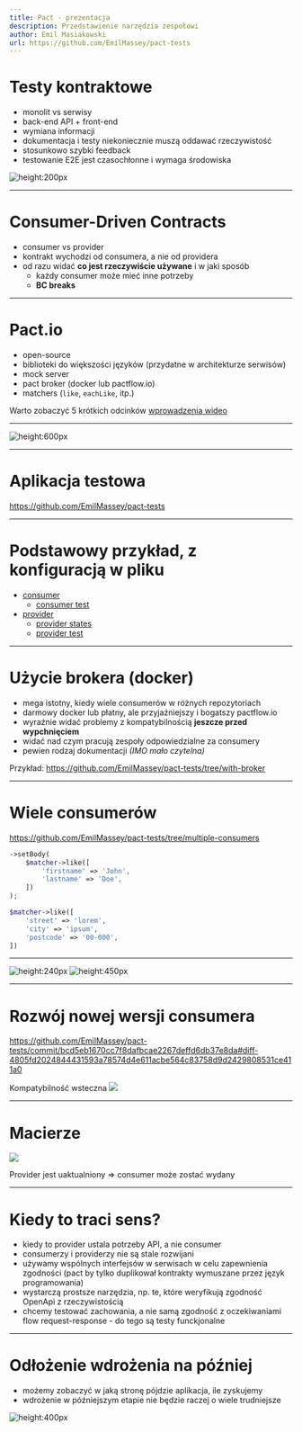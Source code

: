 ```yaml
---
title: Pact - prezentacja
description: Przedstawienie narzędzia zespołowi
author: Emil Masiakowski
url: https://github.com/EmilMassey/pact-tests
---
```


# Testy kontraktowe

* monolit vs serwisy
* back-end API + front-end
* wymiana informacji
* dokumentacja i testy niekoniecznie muszą oddawać rzeczywistość
* stosunkowo szybki feedback
* testowanie E2E jest czasochłonne i wymaga środowiska

![height:200px](assets/e2e-vs-contract.png)

---

# Consumer-Driven Contracts

* consumer vs provider
* kontrakt wychodzi od consumera, a nie od providera
* od razu widać **co jest rzeczywiście używane** i w jaki sposób
  * każdy consumer może mieć inne potrzeby
  * **BC breaks**

---

# Pact.io

* open-source
* biblioteki do większości języków (przydatne w architekturze serwisów)
* mock server
* pact broker (docker lub pactflow.io)
* matchers (`like`, `eachLike`, itp.)

Warto zobaczyć 5 krótkich odcinków [wprowadzenia wideo](https://www.youtube.com/watch?v=U05q0zJsKsU)

---

![height:600px](assets/pact-summary.png)

---

# Aplikacja testowa

https://github.com/EmilMassey/pact-tests

---

# Podstawowy przykład, z konfiguracją w pliku

* [consumer](https://github.com/EmilMassey/pact-tests/blob/main/src/Consumer/AddressClient.php)
  * [consumer test](https://github.com/EmilMassey/pact-tests/blob/main/tests/Consumer/AddressClientTest.php)
* [provider](https://github.com/EmilMassey/pact-tests/blob/main/src/Provider/index.php)
  * [provider states](https://github.com/EmilMassey/pact-tests/blob/f656c7579e6e7b2d6e7c05c4129d8b2bcb130abf/src/Provider/index.php#L60) 
  * [provider test](https://github.com/EmilMassey/pact-tests/blob/main/tests/Provider/PactVerificationTest.php)
  
---

# Użycie brokera (docker)

* mega istotny, kiedy wiele consumerów w różnych repozytoriach
* darmowy docker lub płatny, ale przyjaźniejszy i bogatszy pactflow.io
* wyraźnie widać problemy z kompatybilnością **jeszcze przed wypchnięciem**
* widać nad czym pracują zespoły odpowiedzialne za consumery
* pewien rodzaj dokumentacji *(IMO mało czytelna)*

Przykład: https://github.com/EmilMassey/pact-tests/tree/with-broker

---

# Wiele consumerów

https://github.com/EmilMassey/pact-tests/tree/multiple-consumers

```php
->setBody(
    $matcher->like([
        'firstname' => 'John',
        'lastname' => 'Doe',
    ])
);
```
```php
$matcher->like([
    'street' => 'lorem',
    'city' => 'ipsum',
    'postcode' => '00-000',
])
```

---

![height:240px](assets/failed-consumer.png)
![height:450px](assets/graph.png)

---

# Rozwój nowej wersji consumera

https://github.com/EmilMassey/pact-tests/commit/bcd5eb1670cc7f8dafbcae2267deffd6db37e8da#diff-4805fd2024844431593a78574d4e611acbe564c83758d9d2429808531ce411a0

Kompatybilność wsteczna
![](assets/bc-break.png)

---

# Macierze

![](assets/matrix-fixed-provider.png)

Provider jest uaktualniony => consumer może zostać wydany

---

# Kiedy to traci sens?

* kiedy to provider ustala potrzeby API, a nie consumer
* consumerzy i providerzy nie są stale rozwijani
* używamy wspólnych interfejsów w serwisach w celu zapewnienia zgodności (pact by tylko duplikował kontrakty wymuszane przez język programowania)
* wystarczą prostsze narzędzia, np. te, które weryfikują zgodność OpenApi z rzeczywistością
* chcemy testować zachowania, a nie samą zgodność z oczekiwaniami flow request-response - do tego są testy funckjonalne

---

# Odłożenie wdrożenia na później

* możemy zobaczyć w jaką stronę pójdzie aplikacja, ile zyskujemy
* wdrożenie w późniejszym etapie nie będzie raczej o wiele trudniejsze

![height:400px](assets/e2e-vs-contract.png)